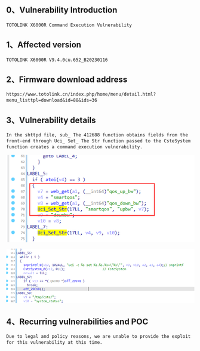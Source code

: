 ## 0、Vulnerability Introduction

```
TOTOLINK X6000R Command Execution Vulnerability
```

## 1、Affected version

```
TOTOLINK X6000R V9.4.0cu.652_B20230116
```

## 2、Firmware download address

```
https://www.totolink.cn/index.php/home/menu/detail.html?menu_listtpl=download&id=88&ids=36
```

## 3、Vulnerability details

```
In the shttpd file, sub_ The 412688 function obtains fields from the front-end through Uci_ Set_ The Str function passed to the CsteSystem function creates a command execution vulnerability.
```

![image-20231018110712853](upload\image-20231018110712853.png)

![image-20231018110748626](upload\image-20231018110748626.png)

## 4、Recurring vulnerabilities and POC

```
Due to legal and policy reasons, we are unable to provide the exploit for this vulnerability at this time.
```